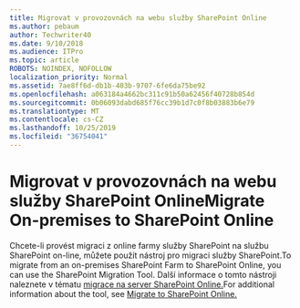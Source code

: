 ```yaml
---
title: Migrovat v provozovnách na webu služby SharePoint Online
ms.author: pebaum
author: Techwriter40
ms.date: 9/10/2018
ms.audience: ITPro
ms.topic: article
ROBOTS: NOINDEX, NOFOLLOW
localization_priority: Normal
ms.assetid: 7ae8ff6d-db1b-403b-9707-6fe6da75be92
ms.openlocfilehash: a063184a4662bc311c91b50a62456f40728b854d
ms.sourcegitcommit: 0b06093dabd685f76cc39b1d7c0f8b03883b6e79
ms.translationtype: MT
ms.contentlocale: cs-CZ
ms.lasthandoff: 10/25/2019
ms.locfileid: "36754041"
---
```

# <a name="migrate-on-premises-to-sharepoint-online"></a><span data-ttu-id="64e1f-102">Migrovat v provozovnách na webu služby SharePoint Online</span><span class="sxs-lookup"><span data-stu-id="64e1f-102">Migrate On-premises to SharePoint Online</span></span>

<span data-ttu-id="64e1f-103">Chcete-li provést migraci z online farmy služby SharePoint na službu SharePoint on-line, můžete použít nástroj pro migraci služby SharePoint.</span><span class="sxs-lookup"><span data-stu-id="64e1f-103">To migrate from an on-premises SharePoint Farm to SharePoint Online, you can use the SharePoint Migration Tool.</span></span> <span data-ttu-id="64e1f-104">Další informace o tomto nástroji naleznete v tématu [migrace na server SharePoint Online.](https://go.microsoft.com/fwlink/?linkid=2019574)</span><span class="sxs-lookup"><span data-stu-id="64e1f-104">For additional information about the tool, see [Migrate to SharePoint Online.](https://go.microsoft.com/fwlink/?linkid=2019574)</span></span>
  

